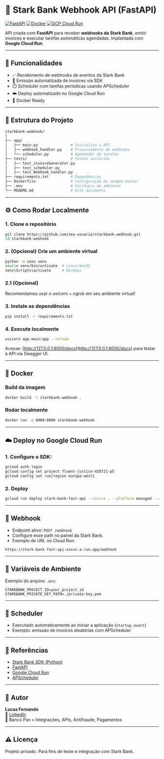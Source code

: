# 🚀 Stark Bank Webhook API (FastAPI)

[![FastAPI](https://img.shields.io/badge/FastAPI-async%20framework-green?logo=fastapi)](https://fastapi.tiangolo.com/)
[![Docker](https://img.shields.io/badge/Docker-ready-blue?logo=docker)](https://www.docker.com/)
[![GCP Cloud Run](https://img.shields.io/badge/Google%20Cloud-Run-blue?logo=googlecloud)](https://cloud.google.com/run)

API criada com **FastAPI** para receber **webhooks da Stark Bank**, emitir invoices e executar tarefas automáticas agendadas. Implantada com **Google Cloud Run**.

---

## 🧩 Funcionalidades

- ✅ Recebimento de webhooks de eventos da Stark Bank
- 🧾 Emissão automatizada de invoices via SDK
- ⏱️ Scheduler com tarefas periódicas usando APScheduler
- ☁️ Deploy automatizado no Google Cloud Run
- 🐳 Docker Ready

---

## 📁 Estrutura do Projeto

```bash
starkbank-webhook/
│
├── app/
│   ├── main.py               # Inicializa a API
│   ├── webhook_handler.py    # Processamento de webhooks
│   └── scheduler.py          # Agendador de tarefas
├── tests/                    # testes unitarios
|   ├── test_invoiceGenerator.py  
|   ├── test_scheduler.py
|   ├── test_Webhook_handler.py
├── requirements.txt          # Dependências
├── Dockerfile                # Configuração da imagem Docker
├── .env                      # Variáveis de ambiente
└── README.md                 # Este documento
```

---

## ⚙️ Como Rodar Localmente

### 1. Clone o repositório

```bash
git clone https://github.com/seu-usuario/starkbank-webhook.git
cd starkbank-webhook
```

### 2. (Opcional) Crie um ambiente virtual

```bash
python -m venv venv
source venv/bin/activate  # Linux/macOS
venv\Scripts\activate     # Windows
```
### 2.1 (Opcional)

Recomendamos usar o uvicorn + ngrok em seu ambiente virtual!

### 3. Instale as dependências

```bash
pip install -r requirements.txt
```

### 4. Execute localmente

```bash
uvicorn app.main:app --reload
```

Acesse: [http://127.0.0.1:8000/docs](http://127.0.0.1:8000/docs) para testar a API via Swagger UI.

---

## 🐳 Docker

### Build da imagem

```bash
docker build -t starkbank-webhook .
```

### Rodar localmente

```bash
docker run -p 8080:8080 starkbank-webhook
```

---

## ☁️ Deploy no Google Cloud Run

### 1. Configure o SDK:

```bash
gcloud auth login
gcloud config set project fluent-justice-428721-p5
gcloud config set run/region europe-west1
```

### 2. Deploy

```bash
gcloud run deploy stark-bank-fast-api --source . --platform managed --allow-unauthenticated
```

---

## 📩 Webhook

- Endpoint ativo: `POST /webhook`
- Configure esse path no painel da Stark Bank.
- Exemplo de URL no Cloud Run:

```
https://stark-bank-fast-api-xxxxx.a.run.app/webhook
```

---

## 🔐 Variáveis de Ambiente

Exemplo do arquivo `.env`:

```
STARKBANK_PROJECT_ID=your_project_id
STARKBANK_PRIVATE_KEY_PATH=./private-key.pem
```

---

## 📆 Scheduler

- Executado automaticamente ao iniciar a aplicação (`startup_event`)
- Exemplo: emissão de invoices aleatórias com APScheduler

---

## 📘 Referências

- [Stark Bank SDK (Python)](https://github.com/starkbank/sdk-python)
- [FastAPI](https://fastapi.tiangolo.com/)
- [Google Cloud Run](https://cloud.google.com/run)
- [APScheduler](https://apscheduler.readthedocs.io/)

---

## 👤 Autor

**Lucas Fernando**  
🔗 [LinkedIn](https://www.linkedin.com/in/lucasxfernando/)  
💼 Banco Pan • Integrações, APIs, Antifraude, Pagamentos

---

## ⚠️ Licença

Projeto privado. Para fins de teste e integração com Stark Bank.
